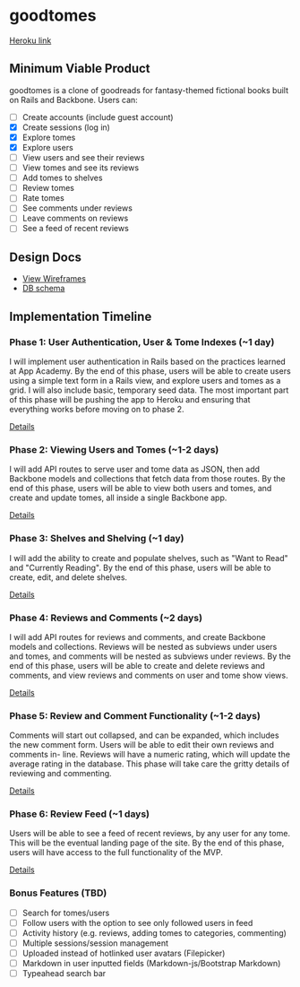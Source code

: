 # goodtomes

[Heroku link][heroku]

[heroku]: #

<!-- shelf image /assets/shelf.png -->

## Minimum Viable Product
goodtomes is a clone of goodreads for fantasy-themed fictional books built on
Rails and Backbone. Users can:

<!-- This is a Markdown checklist. Use it to keep track of your progress! -->

- [ ] Create accounts (include guest account)
- [x] Create sessions (log in)
- [x] Explore tomes
- [x] Explore users
- [ ] View users and see their reviews
- [ ] View tomes and see its reviews
- [ ] Add tomes to shelves
- [ ] Review tomes
- [ ] Rate tomes
- [ ] See comments under reviews
- [ ] Leave comments on reviews
- [ ] See a feed of recent reviews

## Design Docs
* [View Wireframes][views]
* [DB schema][schema]

[views]: ./docs/views.md
[schema]: ./docs/schema.md

## Implementation Timeline

### Phase 1: User Authentication, User & Tome Indexes (~1 day)
I will implement user authentication in Rails based on the practices learned at
App Academy. By the end of this phase, users will be able to create users using
a simple text form in a Rails view, and explore users and tomes as a grid. I
will also include basic, temporary seed data. The most important part of this
phase will be pushing the app to Heroku and ensuring that everything works
before moving on to phase 2.

[Details][phase-one]

### Phase 2: Viewing Users and Tomes  (~1-2 days)
I will add API routes to serve user and tome data as JSON, then add Backbone
models and collections that fetch data from those routes. By the end of this
phase, users will be able to view both users and tomes, and create and update
tomes, all inside a single Backbone app.

[Details][phase-two]

### Phase 3: Shelves and Shelving (~1 day)
I will add the ability to create and populate shelves, such as "Want to Read"
and "Currently Reading". By the end of this phase, users will be able to create,
edit, and delete shelves.

[Details][phase-three]

### Phase 4: Reviews and Comments (~2 days)
I will add API routes for reviews and comments, and create Backbone models and
collections. Reviews will be nested as subviews under users and tomes, and
comments will be nested as subviews under reviews. By the end of this phase,
users will be able to create and delete reviews and comments, and view reviews
and comments on user and tome show views.

[Details][phase-four]

### Phase 5: Review and Comment Functionality (~1-2 days)
Comments will start out collapsed, and can be expanded, which includes the new
comment form. Users will be able to edit their own reviews and comments in-
line. Reviews will have a numeric rating, which will update the average rating
in the database. This phase will take care the gritty details of reviewing and
commenting.

[Details][phase-five]

### Phase 6: Review Feed (~1 days)
Users will be able to see a feed of recent reviews, by any user for any tome.
This will be the eventual landing page of the site. By the end of this phase,
users will have access to the full functionality of the MVP.

[Details][phase-six]

### Bonus Features (TBD)
- [ ] Search for tomes/users
- [ ] Follow users with the option to see only followed users in feed
- [ ] Activity history (e.g. reviews, adding tomes to categories, commenting)
- [ ] Multiple sessions/session management
- [ ] Uploaded instead of hotlinked user avatars (Filepicker)
- [ ] Markdown in user inputted fields (Markdown-js/Bootstrap Markdown)
- [ ] Typeahead search bar

[phase-one]: ./docs/phases/phase1.md
[phase-two]: ./docs/phases/phase2.md
[phase-three]: ./docs/phases/phase3.md
[phase-four]: ./docs/phases/phase4.md
[phase-five]: ./docs/phases/phase5.md
[phase-six]: ./docs/phases/phase6.md
